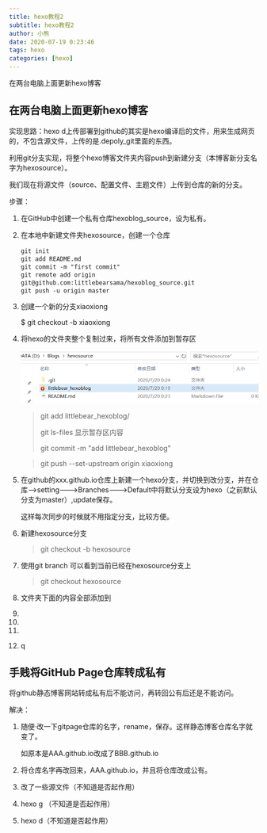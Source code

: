 ```yaml
---
title: hexo教程2
subtitle: hexo教程2
author: 小熊
date: 2020-07-19 0:23:46
tags: hexo
categories: [hexo]
---
```


在两台电脑上面更新hexo博客

<!--more-->

## 在两台电脑上面更新hexo博客

实现思路：hexo d上传部署到github的其实是hexo编译后的文件，用来生成网页的，不包含源文件，上传的是.depoly_git里面的东西。

利用git分支实现，将整个hexo博客文件夹内容push到新建分支（本博客新分支名字为hexosource）。

我们现在将源文件（source、配置文件、主题文件）上传到仓库的新的分支。

步骤：

1. 在GitHub中创建一个私有仓库hexoblog_source，设为私有。

2. 在本地中新建文件夹hexosource，创建一个仓库

   ```
   git init
   git add README.md
   git commit -m "first commit"
   git remote add origin git@github.com:littlebearsama/hexoblog_source.git
   git push -u origin master
   ```

3. 创建一个新的分支xiaoxiong

   $ git checkout -b xiaoxiong

4. 将hexo的文件夹整个复制过来，将所有文件添加到暂存区

   ![](hexo2/1.png)

   > git add littlebear_hexoblog/
   >
   > git ls-files 显示暂存区内容
   >
   > git commit -m "add  littlebear_hexoblog"

   >  git push --set-upstream origin xiaoxiong

   

5. 在github的xxx.github.io仓库上新建一个hexo分支，并切换到改分支，并在仓库-->setting--->Branches--->Default中将默认分支设为hexo（之前默认分支为master）,update保存。

   这样每次同步的时候就不用指定分支，比较方便。

   

6. 新建hexosource分支

   > git checkout -b hexosource

7. 使用git branch 可以看到当前已经在hexosource分支上

   > git checkout hexosource

8. 文件夹下面的内容全部添加到

9. 

10. 

11. 

12. q

## 手贱将**GitHub Page**仓库转成私有

   将github静态博客网站转成私有后不能访问，再转回公有后还是不能访问。

解决：

1. 随便·改一下gitpage仓库的名字，rename，保存。这样静态博客仓库名字就变了。

   如原本是AAA.github.io改成了BBB.github.io

2. 将仓库名字再改回来，AAA.github.io，并且将仓库改成公有。

3. 改了一些源文件（不知道是否起作用）

4. hexo g （不知道是否起作用）

5. hexo d（不知道是否起作用）

